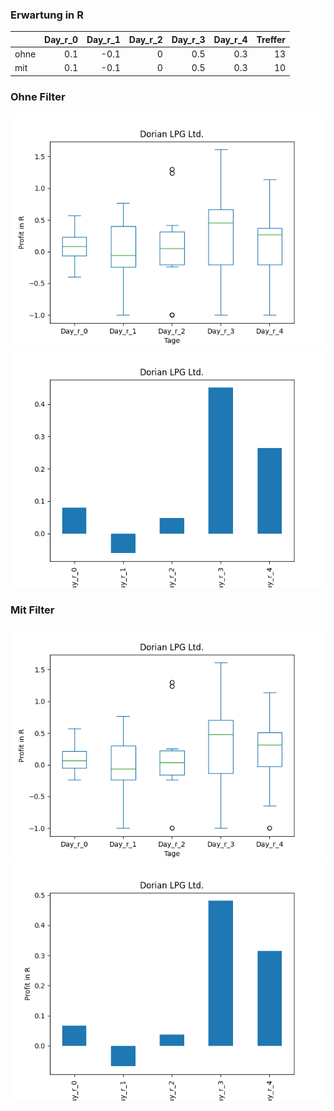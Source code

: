 ### Erwartung in R
|      |   Day_r_0 |   Day_r_1 |   Day_r_2 |   Day_r_3 |   Day_r_4 |   Treffer |
|:-----|----------:|----------:|----------:|----------:|----------:|----------:|
| ohne |       0.1 |      -0.1 |         0 |       0.5 |       0.3 |        13 |
| mit  |       0.1 |      -0.1 |         0 |       0.5 |       0.3 |        10 |

### Ohne Filter
![image info](./data/LPG_box_all.png)
![image info](./data/LPG_median_all.png)

### Mit Filter
![image info](./data/LPG_box_filtered.png)
![image info](./data/LPG_median_filtered.png)